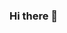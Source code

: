 ### Hi there 👋

<!--
**LuisGBarbosa/LuisGBarbosa** is a ✨ _special_ ✨ repository because its `README.md` (this file) appears on your GitHub profile.

<div>
  <img height="180em" src="[![Anurag's GitHub stats](https://github-readme-stats.vercel.app/api?username=anuraghazra)](https://github.com/anuraghazra/github-readme-stats)">
<div>

-->
